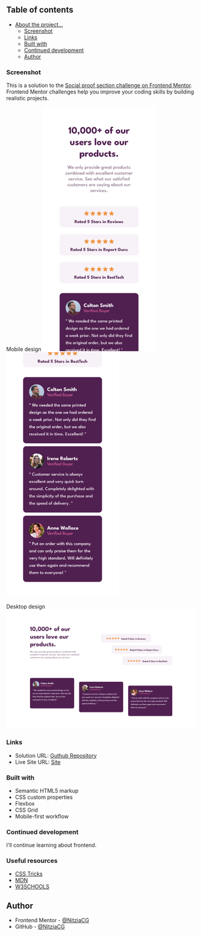 ## Table of contents

- [About the project...](#overview)
  - [Screenshot](#screenshot)
  - [Links](#links)
  - [Built with](#built-with)
  - [Continued development](#continued-development)
  - [Author](#author)


### Screenshot
This is a solution to the [Social proof section challenge on Frontend Mentor](https://www.frontendmentor.io/challenges/social-proof-section-6e0qTv_bA). Frontend Mentor challenges help you improve your coding skills by building realistic projects. 

Mobile design
<img src="./design/mobile-1.png" width="300"><img src="./design/mobile-2.png" width="300">

Desktop design
<img src="./design/desktop.png" width="600">


### Links

- Solution URL: [Guthub Repository](https://github.com/NitziaCG/Frontend-Mentor-Projects/tree/main/social-proof-section-master)
- Live Site URL: [Site](https://social-proof-section-master-11.netlify.app/)


### Built with

- Semantic HTML5 markup
- CSS custom properties
- Flexbox
- CSS Grid
- Mobile-first workflow


### Continued development

I'll continue learning about frontend.

### Useful resources

- [CSS Tricks](https://css-tricks.com/)
- [MDN](https://developer.mozilla.org/en-US/docs/Web/CSS/grid)
- [W3SCHOOLS](https://www.w3schools.com/css/default.asp)


## Author

- Frontend Mentor - [@NitziaCG](https://www.frontendmentor.io/profile/NitziaCG)
- GitHub - [@NitziaCG](https://github.com/NitziaCG/)



